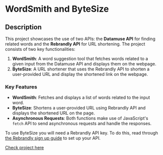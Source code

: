 # WordSmith and ByteSize

## Description

This project showcases the use of two APIs: the **Datamuse API** for finding related words and the **Rebrandly API** for URL shortening. The project consists of two key functionalities:

1. **WordSmith**: A word suggestion tool that fetches words related to a given input from the Datamuse API and displays them on the webpage.
2. **ByteSize**: A URL shortener that uses the Rebrandly API to shorten a user-provided URL and display the shortened link on the webpage.

### Key Features
- **WordSmith**: Fetches and displays a list of words related to the input word.
- **ByteSize**: Shortens a user-provided URL using Rebrandly API and displays the shortened URL on the page.
- **Asynchronous Requests**: Both functions make use of JavaScript's `fetch` API to send asynchronous requests and handle the responses.

To use ByteSize you will need a Rebrandly API key. To do this, read through [the Rebrandly sign up guide](https://developers.rebrandly.com/docs) to set up your API.

[Check project here](https://yarovit-developer.github.io/codecademy-projects/javascript/wordsmith-bytesize/index.html)

